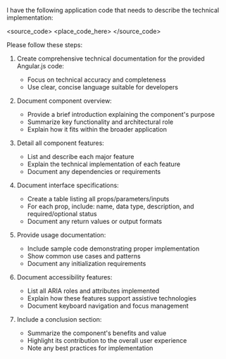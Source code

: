 I have the following application code that needs to describe the technical implementation:

<source_code>
<place_code_here>
</source_code>

Please follow these steps:

1. Create comprehensive technical documentation for the provided Angular.js code:
   - Focus on technical accuracy and completeness
   - Use clear, concise language suitable for developers

2. Document component overview:
   - Provide a brief introduction explaining the component's purpose
   - Summarize key functionality and architectural role
   - Explain how it fits within the broader application

3. Detail all component features:
   - List and describe each major feature
   - Explain the technical implementation of each feature
   - Document any dependencies or requirements

4. Document interface specifications:
   - Create a table listing all props/parameters/inputs
   - For each prop, include: name, data type, description, and required/optional status
   - Document any return values or output formats

5. Provide usage documentation:
   - Include sample code demonstrating proper implementation
   - Show common use cases and patterns
   - Document any initialization requirements

6. Document accessibility features:
   - List all ARIA roles and attributes implemented
   - Explain how these features support assistive technologies
   - Document keyboard navigation and focus management

7. Include a conclusion section:
   - Summarize the component's benefits and value
   - Highlight its contribution to the overall user experience
   - Note any best practices for implementation